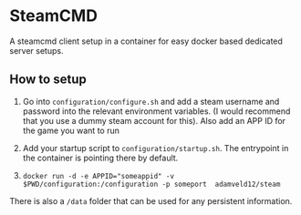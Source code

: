 # SteamCMD 

A steamcmd client setup in a container for easy docker based dedicated server setups.

## How to setup

1. Go into `configuration/configure.sh` and add a steam username and password into the relevant environment variables. (I would recommend that you use a dummy steam account for this). Also add an APP ID for the game you want to run

3. Add your startup script to `configuration/startup.sh`. The entrypoint in the container is pointing there by default.

4. `docker run -d -e APPID="someappid" -v $PWD/configuration:/configuration -p someport  adamveld12/steam`

There is also a `/data` folder that can be used for any persistent information.
